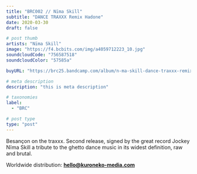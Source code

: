 ```yaml
---
title: "BRC002 // Nïma Skill"
subtitle: "DANCE TRAXXX Remix Hadone"
date: 2020-03-30
draft: false

# post thumb
artists: "Nïma Skill"
image: "https://f4.bcbits.com/img/a4059712223_10.jpg"
soundcloudCode: "756587518"
soundcloudColor: "57585a"

buyURL: "https://brc25.bandcamp.com/album/n-ma-skill-dance-traxxx-remix-hadone"

# meta description
description: "this is meta description"

# taxonomies
label: 
  - "BRC"

# post type
type: "post"
---
```


Besançon on the traxxx. Second release, signed by the great record Jockey Nïma Skill a tribute to the ghetto dance music in its widest definition, raw and brutal. 

Worldwide distribution: **hello@kuroneko-media.com**